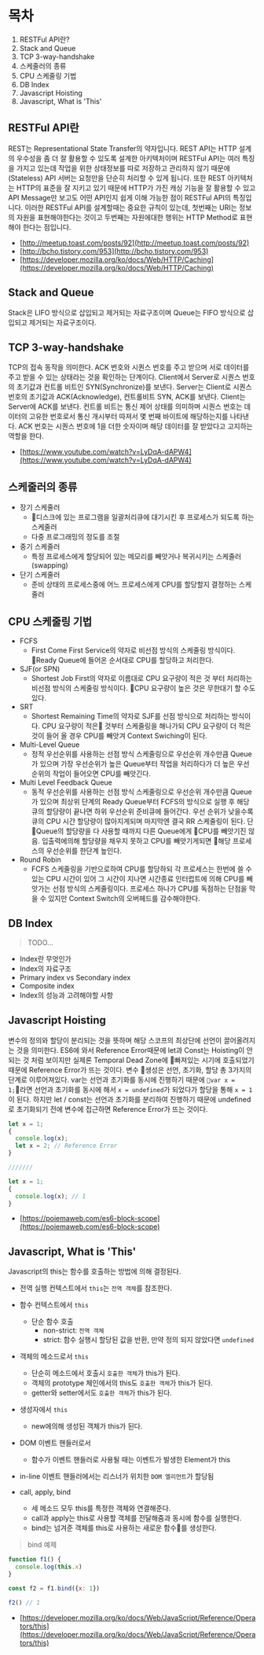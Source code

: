 # 목차

1. RESTFul API란?
2. Stack and Queue
3. TCP 3-way-handshake
4. 스케줄러의 종류
5. CPU 스케줄링 기법
6. DB Index
7. Javascript Hoisting
8. Javascript, What is 'This'

## RESTFul API란

REST는 Representational State Transfer의 약자입니다. REST API는 HTTP 설계의 우수성을 좀 더 잘 활용할 수 있도록 설계한 아키텍처이며 RESTFul API는 여러 특징을 가지고 있는데 작업을 위한 상태정보를 따로 저장하고 관리하지 않기 때문에(Stateless) API 서버는 요청만을 단순히 처리할 수 있게 됩니다. 또한
REST 아키텍처는 HTTP의 표준을 잘 지키고 있기 때문에 HTTP가 가진 캐싱 기능을 잘 활용할 수 있고 API Message만 보고도 어떤 API인지 쉽게 이해 가능한 점이 RESTFul API의 특징입니다.
이러한 RESTFul API를 설계할때는 중요한 규칙이 있는데, 첫번째는 URI는 정보의 자원을 표현해야한다는 것이고 두번째는 자원에대한 행위는 HTTP Method로 표현해야 한다는 점입니다.

- [http://meetup.toast.com/posts/92](http://meetup.toast.com/posts/92)
- [http://bcho.tistory.com/953](http://bcho.tistory.com/953)
- [https://developer.mozilla.org/ko/docs/Web/HTTP/Caching](https://developer.mozilla.org/ko/docs/Web/HTTP/Caching)

## Stack and Queue

Stack은 LIFO 방식으로 삽입되고 제거되는 자료구조이며 Queue는 FIFO 방식으로 삽입되고 제거되는 자료구조이다.

## TCP 3-way-handshake

TCP의 접속 동작을 의미한다. ACK 번호와 시퀀스 번호를 주고 받으며 서로 데이터를 주고 받을 수 있는 상태라는 것을 확인하는 단계이다.
Client에서 Server로 시퀀스 번호의 초기값과 컨트롤 비트인 SYN(Synchronize)를 보낸다. Server는 Client로 시퀀스 번호의 초기값과 ACK(Acknowledge), 컨트롤비트 SYN, ACK를 보낸다.
Client는 Server에 ACK를 보낸다. 컨트롤 비트는 통신 제어 상태를 의미하며 시퀀스 번호는 데이터의 고유한 번호로서 통신 개시부터 따져서 몇 번째 바이트에 해당하는지를 나타낸다. ACK 번호는 시퀀스 번호에 1을 더한 숫자이며 해당 데이터를 잘 받았다고 고지하는 역할을 한다.

- [https://www.youtube.com/watch?v=LyDqA-dAPW4](https://www.youtube.com/watch?v=LyDqA-dAPW4)

## 스케줄러의 종류

- 장기 스케줄러
  - 디스크에 있는 프로그램을 일괄처리큐에 대기시킨 후 프로세스가 되도록 하는 스케줄러
  - 다중 프로그래밍의 정도를 조절
- 중기 스케줄러
  - 특정 프로세스에게 할당되어 있는 메모리를 빼앗거나 복귀시키는 스케줄러 (swapping)
- 단기 스케줄러
  - 준비 상태의 프로세스중에 어느 프로세스에게 CPU를 할당할지 결정하는 스케줄러

## CPU 스케줄링 기법

- FCFS
  - First Come First Service의 약자로 비선점 방식의 스케줄링 방식이다. Ready Queue에 들어온 순서대로 CPU를 할당하고 처리한다.
- SJF(or SPN)
  - Shortest Job First의 약자로 이름대로 CPU 요구량이 적은 것 부터 처리하는 비선점 방식의 스케줄링 방식이다. CPU 요구량이 높은 것은 무한대기 할 수도 있다.
- SRT
  - Shortest Remaining Time의 약자로 SJF를 선점 방식으로 처리하는 방식이다. CPU 요구량이 적은 것부터 스케줄링을 해나가되 CPU 요구량이 더 적은 것이 들어 올 경우 CPU를 빼앗겨 Context Swiching이 된다.
- Multi-Level Queue
  - 정적 우선순위를 사용하는 선점 방식 스케줄링으로 우선순위 개수만큼 Queue가 있으며 가장 우선순위가 높은 Queue부터 작업을 처리하다가 더 높은 우선순위의 작업이 들어오면 CPU를 빼앗긴다.
- Multi Level Feedback Queue
  - 동적 우선순위를 사용하는 선점 방식 스케줄링으로 우선순위 개수만큼 Queue가 있으며 최상위 단계의 Ready Queue부터 FCFS의 방식으로 실행 후 해당 큐의 할당량이 끝나면 하위 우선순위 준비큐에 들어간다. 우선 순위가 낮을수록 큐의 CPU 시간 할당량이 많아지게되며 마지막엔 결국 RR 스케줄링이 된다. 단 Queue의 할당량을 다 사용할 때까지 다른 Queue에게 CPU를 빼앗기진 않음. 입출력에의해 할당량을 채우지 못하고 CPU를 빼앗기게되면 해당 프로세스의 우선순위를 한단계 높인다.
- Round Robin
  - FCFS 스케줄링을 기반으로하여 CPU를 할당하되 각 프로세스는 한번에 쓸 수 있는 CPU 시간이 있어 그 시간이 지나면 시간종료 인터럽트에 의해 CPU를 빼앗가는 선점 방식의 스케줄링이다. 프로세스 하나가 CPU를 독점하는 단점을 막을 수 있지만 Context Switch의 오버헤드를 감수해야한다.

## DB Index

> TODO...
- Index란 무엇인가
- Index의 자료구조
- Primary index vs Secondary index
- Composite index
- Index의 성능과 고려해야할 사항

## Javascript Hoisting

변수의 정의와 할당이 분리되는 것을 뜻하며 해당 스코프의 최상단에 선언이 끌어올려지는 것을 의미한다.
ES6에 와서 Reference Error때문에 let과 Const는 Hoisting이 안되는 것 처럼 보이지만
실제론 Temporal Dead Zone에 빠져있는 시기에 호출되었기 때문에 Reference Error가 뜨는 것이다.
변수 생성은 선언, 초기화, 할당 총 3가지의 단계로 이루어져있다. var는 선언과 초기화를 동시에 진행하기 때문에
`var x = 1;`라면 선언과 초기화를 동시에 해서 `x = undefined`가 되었다가 할당을 통해 `x = 1`이 된다.
하지만 let / const는 선언과 초기화를 분리하여 진행하기 때문에 undefined로 초기화되기 전에 변수에 접근하면
Reference Error가 뜨는 것이다.

```javascript
let x = 1;
{
  console.log(x);
  let x = 2; // Reference Error
}

///////

let x = 1;
{
  console.log(x); // 1
}
```

- [https://poiemaweb.com/es6-block-scope](https://poiemaweb.com/es6-block-scope)

## Javascript, What is 'This'

Javascript의 this는 함수를 호출하는 방법에 의해 결정된다.

- 전역 실행 컨텍스트에서 `this`는 `전역 객체`를 참조한다.
- 함수 컨텍스트에서 `this`
  - 단순 함수 호출
    - non-strict: `전역 객체`
    - strict: 함수 실행시 할당된 값을 반환, 만약 정의 되지 않았다면 `undefined`
- 객체의 메소드로서 `this`
  - 단순히 메소드에서 호출시 `호출한 객체`가 this가 된다.
  - 객체의 prototype 체인에서의 this도 `호출한 객체`가 this가 된다.
  - getter와 setter에서도 `호출한 객체`가 this가 된다.
- 생성자에서 `this`
  - new에의해 생성된 객체가 this가 된다.
- DOM 이벤트 핸들러로서
  - 함수가 이벤트 핸들러로 사용될 때는 이벤트가 발생한 Element가 this
- in-line 이벤트 핸들러에서는 리스너가 위치한 `DOM 엘리먼트`가 할당됨

- call, apply, bind
  - 세 메소드 모두 this를 특정한 객체와 연결해준다.
  - call과 apply는 this로 사용할 객체를 전달해줌과 동시에 함수를 실행한다.
  - bind는 넘겨준 객체를 this로 사용하는 새로운 함수를 생성한다.

> bind 예제
```javascript
function f1() {
  console.log(this.x)
}

const f2 = f1.bind({x: 1})

f2() // 1
```

- [https://developer.mozilla.org/ko/docs/Web/JavaScript/Reference/Operators/this](https://developer.mozilla.org/ko/docs/Web/JavaScript/Reference/Operators/this)